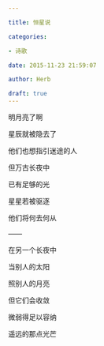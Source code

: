 ```yaml
---

title: 恒星说

categories:

- 诗歌

date: 2015-11-23 21:59:07

author: Herb

draft: true
---
```


明月亮了啊

星辰就被隐去了

他们也想指引迷途的人

但万古长夜中

已有足够的光



星星若被驱逐

他们将何去何从

——

在另一个长夜中

当别人的太阳

照别人的月亮



但它们会收敛

微弱得足以容纳

遥远的那点光芒


